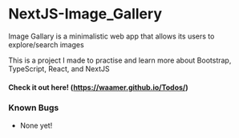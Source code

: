 # NextJS-Image_Gallery
Image Gallary is a minimalistic web app that allows its users to explore/search images

This is a project I made to practise and learn more about Bootstrap, TypeScript, React, and NextJS

#### Check it out here! (https://waamer.github.io/Todos/)

### Known Bugs

- None yet!
